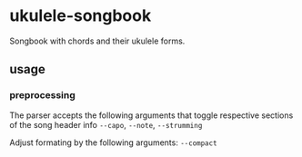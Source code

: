 # ukulele-songbook
Songbook with chords and their ukulele forms.


## usage

### preprocessing

The parser accepts the following arguments that toggle respective sections of the song header info `--capo`, `--note`, `--strumming`

Adjust formating by the following arguments: `--compact`
